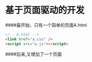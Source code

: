 # 基于页面驱动的开发



####最开始，只有一个简单的页面A.html
```html
<!-- A.html -->
<link href="a.css" />
<script src="a.js"></script>
```
####后来,又增加了一个页面
